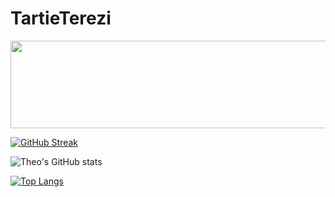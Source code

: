 # TartieTerezi
 

<a href="https://github.com/devxb/gitanimals">
  <img
    src="https://render.gitanimals.org/lines/TartieTerezi?pet-id=654241006083502039"
    width="1000"
    height="140"
  />
</a>
  
[![GitHub Streak](https://streak-stats.demolab.com?user=TartieTerezi&border_radius=4.2&locale=fr)](https://git.io/streak-stats)

![Theo's GitHub stats](https://github-readme-stats.vercel.app/api?username=TartieTerezi&show_icons=true&theme=solarized-light)

[![Top Langs](https://github-readme-stats.vercel.app/api/top-langs/?username=TartieTerezi&theme=solarized-light)](https://github.com/anuraghazra/github-readme-stats)